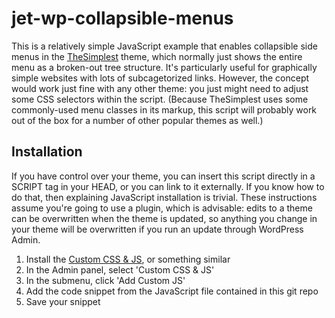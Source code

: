 # jet-wp-collapsible-menus

This is a relatively simple JavaScript example that enables collapsible side menus in the [TheSimplest](https://wordpress.org/themes/thesimplest/) theme, which normally just shows the entire menu as a broken-out tree structure. It's particularly useful for graphically simple websites with lots of subcagetorized links. However, the concept would work just fine with any other theme: you just might need to adjust some CSS selectors within the script. (Because TheSimplest uses some commonly-used menu classes in its markup, this script will probably work out of the box for a number of other popular themes as well.)

## Installation

If you have control over your theme, you can insert this script directly in a SCRIPT tag in your HEAD, or you can link to it externally. If you know how to do that, then explaining JavaScript installation is trivial. These instructions assume you're going to use a plugin, which is advisable: edits to a theme can be overwritten when the theme is updated, so anything you change in your theme will be overwritten if you run an update through WordPress Admin.

1. Install the [Custom CSS & JS](https://wordpress.org/plugins/custom-css-js/), or something similar
2. In the Admin panel, select 'Custom CSS & JS'
3. In the submenu, click 'Add Custom JS'
4. Add the code snippet from the JavaScript file contained in this git repo
5. Save your snippet

